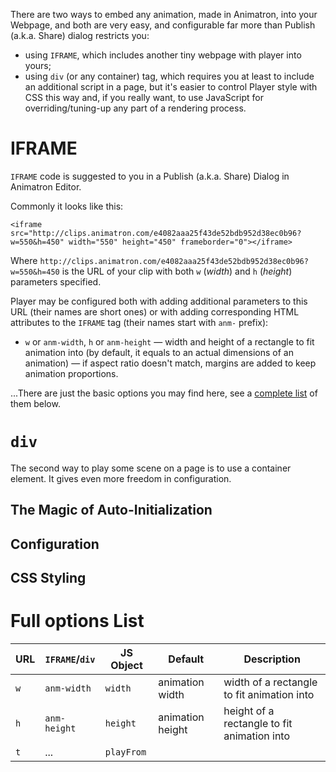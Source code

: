 There are two ways to embed any animation, made in Animatron, into your Webpage, and both are very easy, and configurable far more than Publish (a.k.a. Share) dialog restricts you:

* using `IFRAME`, which includes another tiny webpage with player into yours;
* using `div` (or any container) tag, which requires you at least to include an additional script in a page, but it's easier to control Player style with CSS this way and, if you really want, to use JavaScript for overriding/tuning-up any part of a rendering process.

<!-- Using both ways you may configure your Player with a wide number of options. Dozen of them is accessible for `IFRAME` as well as for `div` tag or an URL inside `IFRAME`, or for JavaScript object passed to this Player, they just differ in the naming. -->

# IFRAME

`IFRAME` code is suggested to you in a Publish (a.k.a. Share) Dialog in Animatron Editor.

Commonly it looks like this:

```
<iframe src="http://clips.animatron.com/e4082aaa25f43de52bdb952d38ec0b96?w=550&h=450" width="550" height="450" frameborder="0"></iframe>
```

Where `http://clips.animatron.com/e4082aaa25f43de52bdb952d38ec0b96?w=550&h=450` is the URL of your clip with both `w` (_width_) and `h` (_height_) parameters specified.

Player may be configured both with adding additional parameters to this URL (their names are short ones) or with adding corresponding HTML attributes to the `IFRAME` tag (their names start with `anm-` prefix):

* `w` or `anm-width`, `h` or `anm-height` — width and height of a rectangle to fit animation into (by default, it equals to an actual dimensions of an animation) — if aspect ratio doesn't match, margins are added to keep animation proportions.

<!-- TODO -->

...There are just the basic options you may find here, see a [complete list](#Parameter-List) of them below.

# `div`

The second way to play some scene on a page is to use a container element. It gives even more freedom in configuration<!--, but so requires some programming experience-->.

## The Magic of Auto-Initialization

<!-- TODO -->

## Configuration

<!-- TODO -->

## CSS Styling

# Full options List

URL | `IFRAME`/`div` | JS Object | Default | Description
----|----------------|-----------|---------|------------
`w` | `anm-width`    | `width`   | animation width | width of a rectangle to fit animation into
`h` | `anm-height`   | `height`  | animation height | height of a rectangle to fit animation into
`t` | ... | `playFrom` |
